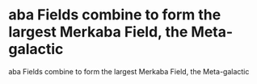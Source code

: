 # aba Fields combine to form the largest Merkaba Field, the Meta-galactic

aba Fields combine to form the largest Merkaba Field, the Meta-galactic